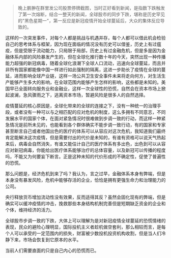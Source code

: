 > 晚上鹏翀在群里发公司股票停牌截图，当时正好看到新闻，是指数下跌触发了第一次熔断，结合一整天的新闻，全球股市的同步下跌，堪称是历史罕见的"黑色星期一"，第一反应是新冠疫情开始全球蔓延后，大众的集体反应导致的。

这样的一次突发事件，对每个人都是挑战与机遇并存，每个人都可以借此机会检验自己的思考体系与框架，因为现在面临的情况没有历史可以借鉴，历史上有过瘟疫，但是受限于流动能力，只局限于局部，历史上有过金融危机，但是多是因为金融体系内部的风险暴发产生的，但在全球化推行数十年的今天，突然出现一种传播能力超强的新冠病毒，随着全球化浪潮下全球人口流动，迅速向全球蔓延，而且并非所有国家都能像中国一样进行如此强制的隔离，这进一步助长了疫情在全球的蔓延，进而影响全球产业链，这样一场公共卫生安全事件未来将走向何方，对生活生产能够产生多大的影响，在全球范围内能够产生怎样的影响，这些都是未知的。美国早已全面转向服务业和金融业，这样一次全球性的恐慌，自然会在资本市场上掀起波澜，急风骤雨之下，逃离资本市场，暂避风险是很多人的自然选择。

疫情蔓延的核心原因是，全球化带来的全球的连接之下，没有一种统一的治理手段，或者没有一种可以与之相匹配的应对危机的制度，这么多拥有不同意志，不同发展水平的国家个体，在面对紧急情况时很难做到步调一致的行动，而这样一种紧急情况是前所未见的，也能看到各个群体确实不能步调一致行动，有的国家和专家甚至断言自己或者他国出色的医疗的体系可以从容应对这次危机，我知道我们最终肯定能解决这次疫情，但是需要付出的代价是未知的，有谁有资格可以说天气热起来后，病毒会自然消失，有谁又能估计自己的医疗体系有多出色，出色到可以从容应对新冠病毒，你能给出医疗体系能够治疗的总体容量，以及新冠可以传播的程度吗，不能又为何要妄下断言。正是这种未知的代价形成的不确定性，促使了普遍性的恐慌。

那么问题是，经济危机到来了吗？我认为，言之过早，金融体系本身有弊端，但是本身没有暴发风险，危机中能够存活的企业，恰恰是拥有更强生命力和治理能力的公司。

央行释放货币增加流动性没有效果，反而适得其反？虽然会固化现有的弊端，但是确实可以缓冲疫情的冲击，挽救那些本身结构机制完善但是短期缺乏资金的企业和个体，维持经济的活力。

全球股市步调一致的下跌，大体上可以理解为是对新冠疫情全球蔓延的恐慌情绪的表现，民众的避险心理明显，国际投机主义者趁机做空套利，那么相较而言，是每个人可以承受的一定范围内的损失，财富被少数投机投资机构收割，但是当人们冷静下来，市场会恢复到它原本的水平。

当前人们需要直面的只是自己内心的恐慌而已。